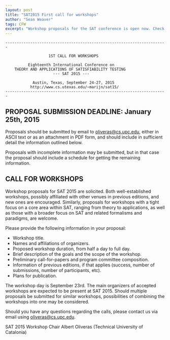 ```yaml
---
layout: post
title: "SAT2015 First call for workshops"
author: "Sean Weaver"
tags: CFW
excerpt: "Workshop proposals for the SAT conference is open now. Check out the details ..."
---
```

    -----------------------------------------------------------------------

                       1ST CALL FOR WORKSHOPS
 
              Eighteenth International Conference on
        THEORY AND APPLICATIONS OF SATISFIABILITY TESTING
                         --- SAT 2015 ---

                Austin, Texas, September 24-27, 2015
               http://www.cs.utexas.edu/~marijn/sat15/
    -----------------------------------------------------------------------

## PROPOSAL SUBMISSION DEADLINE: January 25th, 2015

Proposals should be submitted by email to oliveras@cs.upc.edu, either
in ASCII text or as an attachment in PDF form, and should include in
sufficient detail the information outlined below.

Proposals with incomplete information may be submitted, but in that
case the proposal should include a schedule for getting the remaining
information.


## CALL FOR WORKSHOPS

 Workshop proposals for SAT 2015 are solicited.  Both well-established
 workshops, possibly affiliated with other venues in previous
 editions, and new ones are encouraged.  Similarly, proposals for
 workshops with a tight focus on a core area within SAT, ranging from
 theory to applications, as well as those with a broader focus on SAT
 and related formalisms and paradigms, are welcome.

 Please provide the following information in your proposal:

 + Workshop title.
 + Names and affiliations of organizers.
 + Proposed workshop duration, from half a day to full day.
 + Brief description of the goals and the scope of the workshop.
 + Preliminary call-for-papers and program committee composition.
 + Information of previous editions, if that applies (success, number
   of submissions, number of participants, etc).
 + Plans for publication.
 
 The workshop day is September 23rd. The main organizers of accepted
 workshops are expected to be present at SAT 2015. Should multiple
 proposals be submitted for similar workshops, possibilities of
 combining the workshops into one may be considered.


Should you have any questions regarding the calls, please contact us
via email using oliveras@cs.upc.edu.

SAT 2015 Workshop Chair
Albert Oliveras (Technical University of Catalonia)
